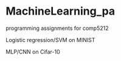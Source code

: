 # MachineLearning_pa
programming assignments for comp5212

Logistic regression/SVM on MINIST

MLP/CNN on Cifar-10
